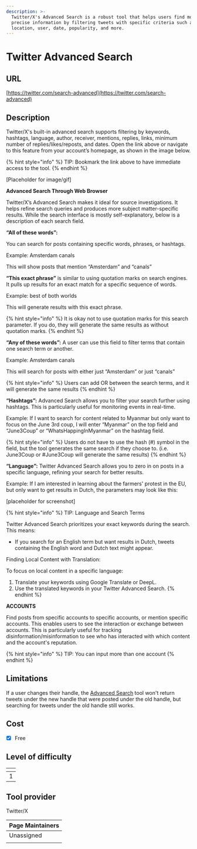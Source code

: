 ```yaml
---
description: >-
  Twitter/X's Advanced Search is a robust tool that helps users find more
  precise information by filtering tweets with specific criteria such as
  location, user, date, popularity, and more.
---
```


# Twitter Advanced Search

## URL

[https://twitter.com/search-advanced](https://twitter.com/search-advanced)

## Description

Twitter/X's built-in advanced search supports filtering by keywords, hashtags, language, author, receiver, mentions, replies, links, minimum number of replies/likes/reposts, and dates. Open the link above or navigate to this feature from your account’s homepage, as shown in the image below.

{% hint style="info" %}
TIP: Bookmark the link above to have immediate access to the tool.
{% endhint %}

\[Placeholder for image/gif]&#x20;

**Advanced Search Through Web Browser**

Twitter/X’s Advanced Search makes it ideal for source investigations. It helps refine search queries and produces more subject matter-specific results. While the search interface is mostly self-explanatory, below is a description of each search field.&#x20;

**“All of these words”:**&#x20;

You can search for posts containing specific words, phrases, or hashtags.

Example: Amsterdam canals

This will show posts that mention  “Amsterdam” and “canals”

**“This exact phrase”** is similar to using quotation marks on search engines. It pulls up results for an exact match for a specific sequence of words.&#x20;

Example: best of both worlds&#x20;

This will generate results with this exact phrase.

{% hint style="info" %}
It is okay not to use quotation marks for this search parameter. If you do, they will generate the same results as without quotation marks.&#x20;
{% endhint %}

**“Any of these words”:** A user can use this field to filter terms that contain one search term or another.&#x20;

Example: Amsterdam canals&#x20;

This will search for posts with either just “Amsterdam” or just “canals”&#x20;

{% hint style="info" %}
Users can add OR between the search terms, and it will generate the same results&#x20;
{% endhint %}

**“Hashtags”:** Advanced Search allows you to filter your search further using hashtags. This is particularly useful for monitoring events in real-time.&#x20;

Example: If I want to search for content related to Myanmar but only want to focus on the June 3rd coup, I will enter “Myanmar” on the top field and “June3Coup” or “WhatsHappingInMyanmar” on the hashtag field. &#x20;

{% hint style="info" %}
Users do not have to use the hash (#) symbol in the field, but the tool generates the same search if they choose to. (i.e. June3Coup or #June3Coup will generate the same results) &#x20;
{% endhint %}

**“Language”:** Twitter Advanced Search allows you to zero in on posts in a specific language, refining your search for better results.

Example: If I am interested in learning about the farmers' protest in the EU, but only want to get results in Dutch, the  parameters may look like this:

\[placeholder for screenshot]

{% hint style="info" %}
TIP: Language and Search Terms

Twitter Advanced Search prioritizes your exact keywords during the search. This means:

* If you search for an English term but want results in Dutch, tweets containing the English word and Dutch text might appear.

Finding Local Content with Translation:

To focus on local content in a specific language:

1. Translate your keywords using Google Translate or DeepL.
2. Use the translated keywords in your Twitter Advanced Search.
{% endhint %}

**ACCOUNTS**

Find posts from specific accounts to specific accounts, or mention specific accounts. This enables users to see the interaction or exchange between accounts. This is particularly useful for tracking disinformation/misinformation to see who has interacted with which content and the account's reputation. &#x20;

{% hint style="info" %}
TIP: You can input more than one account
{% endhint %}

## Limitations

If a user changes their handle, the [Advanced Search](https://twitter.com/search-advanced?lang=en) tool won't return tweets under the new handle that were posted under the old handle, but searching for tweets under the old handle still works.

## Cost

* [x] Free

## Level of difficulty

<table><thead><tr><th data-type="rating" data-max="5"></th></tr></thead><tbody><tr><td>1</td></tr></tbody></table>

## Tool provider

Twitter/X

| Page Maintainers |
| ---------------- |
| Unassigned       |
|                  |
